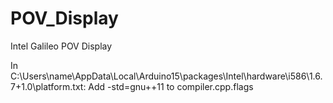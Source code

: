# POV_Display
Intel Galileo POV Display

In C:\Users\name\AppData\Local\Arduino15\packages\Intel\hardware\i586\1.6.7+1.0\platform.txt:
Add -std=gnu++11 to compiler.cpp.flags
